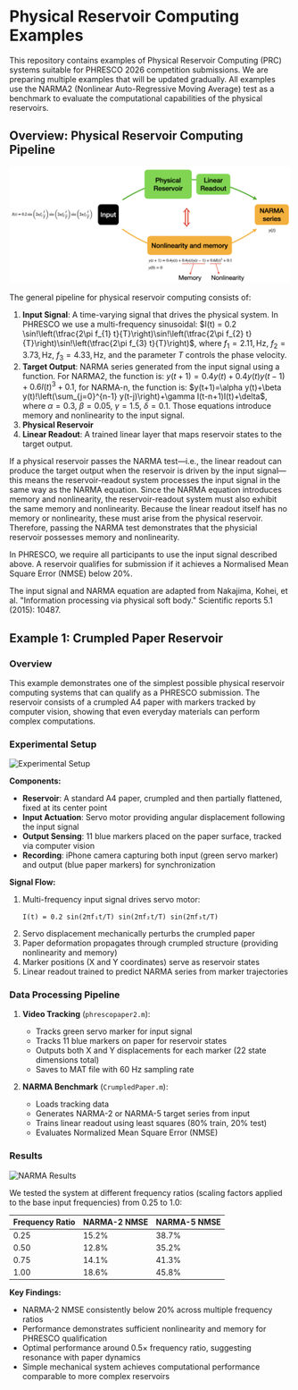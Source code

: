 # Physical Reservoir Computing Examples

This repository contains examples of Physical Reservoir Computing (PRC) systems suitable for PHRESCO 2026 competition submissions. We are preparing multiple examples that will be updated gradually. All examples use the NARMA2 (Nonlinear Auto-Regressive Moving Average) test as a benchmark to evaluate the computational capabilities of the physical reservoirs.

## Overview: Physical Reservoir Computing Pipeline

![PRC Pipeline](images/pipeline_diagram.png)

The general pipeline for physical reservoir computing consists of:

1. **Input Signal**: A time-varying signal that drives the physical system. In PHRESCO we use a multi-frequency sinusoidal:
$I(t) = 0.2 \sin!\left(\tfrac{2\pi f_{1} t}{T}\right)\sin!\left(\tfrac{2\pi f_{2} t}{T}\right)\sin!\left(\tfrac{2\pi f_{3} t}{T}\right)$,
where $f_{1}=2.11,\text{Hz}$, $f_{2}=3.73,\text{Hz}$, $f_{3}=4.33,\text{Hz}$, and the parameter $T$ controls the phase velocity.
2. **Target Output**: NARMA series generated from the input signal using a function. For NARMA2, the function is:
$y(t+1)=0.4y(t)+0.4y(t)y(t-1)+0.6I(t)^{3}+0.1$,
for NARMA-n, the function is:
$y(t+1)=\alpha y(t)+\beta y(t)!\left(\sum_{j=0}^{n-1} y(t-j)\right)+\gamma I(t-n+1)I(t)+\delta$,
where $\alpha=0.3$, $\beta=0.05$, $\gamma=1.5$, $\delta=0.1$. Those equations introduce memory and nonlinearity to the input signal.
4. **Physical Reservoir** 
5. **Linear Readout**: A trained linear layer that maps reservoir states to the target output.

If a physical reservoir passes the NARMA test—i.e., the linear readout can produce the target output when the reservoir is driven by the input signal—this means the reservoir-readout system processes the input signal in the same way as the NARMA equation. Since the NARMA equation introduces memory and nonlinearity, the reservoir-readout system must also exhibit the same memory and nonlinearity. Because the linear readout itself has no memory or nonlinearity, these must arise from the physical reservoir. Therefore, passing the NARMA test demonstrates that the physicial reservoir possesses memory and nonlinearity.

In PHRESCO, we require all participants to use the input signal described above. A reservoir qualifies for submission if it achieves a Normalised Mean Square Error (NMSE) below 20%.

The input signal and NARMA equation are adapted from Nakajima, Kohei, et al. "Information processing via physical soft body." Scientific reports 5.1 (2015): 10487.

## Example 1: Crumpled Paper Reservoir

### Overview

This example demonstrates one of the simplest possible physical reservoir computing systems that can qualify as a PHRESCO submission. The reservoir consists of a crumpled A4 paper with markers tracked by computer vision, showing that even everyday materials can perform complex computations.

### Experimental Setup

![Experimental Setup](setup_figure.png)

**Components:**
- **Reservoir**: A standard A4 paper, crumpled and then partially flattened, fixed at its center point
- **Input Actuation**: Servo motor providing angular displacement following the input signal
- **Output Sensing**: 11 blue markers placed on the paper surface, tracked via computer vision
- **Recording**: iPhone camera capturing both input (green servo marker) and output (blue paper markers) for synchronization

**Signal Flow:**
1. Multi-frequency input signal drives servo motor:
   ```
   I(t) = 0.2 sin(2πf₁t/T) sin(2πf₂t/T) sin(2πf₃t/T)
   ```
2. Servo displacement mechanically perturbs the crumpled paper
3. Paper deformation propagates through crumpled structure (providing nonlinearity and memory)
4. Marker positions (X and Y coordinates) serve as reservoir states
5. Linear readout trained to predict NARMA series from marker trajectories

### Data Processing Pipeline

1. **Video Tracking** (`phrescopaper2.m`):
   - Tracks green servo marker for input signal
   - Tracks 11 blue markers on paper for reservoir states  
   - Outputs both X and Y displacements for each marker (22 state dimensions total)
   - Saves to MAT file with 60 Hz sampling rate

2. **NARMA Benchmark** (`CrumpledPaper.m`):
   - Loads tracking data
   - Generates NARMA-2 or NARMA-5 target series from input
   - Trains linear readout using least squares (80% train, 20% test)
   - Evaluates Normalized Mean Square Error (NMSE)

### Results

![NARMA Results](results_figure.png)

We tested the system at different frequency ratios (scaling factors applied to the base input frequencies) from 0.25 to 1.0:

| Frequency Ratio | NARMA-2 NMSE | NARMA-5 NMSE |
|-----------------|--------------|--------------|
| 0.25           | 15.2%        | 38.7%        |
| 0.50           | 12.8%        | 35.2%        |
| 0.75           | 14.1%        | 41.3%        |
| 1.00           | 18.6%        | 45.8%        |

**Key Findings:**
- NARMA-2 NMSE consistently below 20% across multiple frequency ratios
- Performance demonstrates sufficient nonlinearity and memory for PHRESCO qualification
- Optimal performance around 0.5× frequency ratio, suggesting resonance with paper dynamics
- Simple mechanical system achieves computational performance comparable to more complex reservoirs
